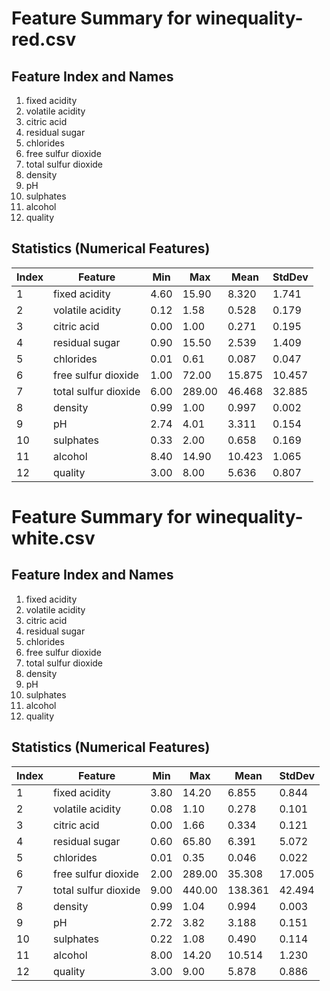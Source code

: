 # Feature Summary for winequality-red.csv

## Feature Index and Names
1. fixed acidity
2. volatile acidity
3. citric acid
4. residual sugar
5. chlorides
6. free sulfur dioxide
7. total sulfur dioxide
8. density
9. pH
10. sulphates
11. alcohol
12. quality

## Statistics (Numerical Features)
| Index | Feature           | Min   | Max   | Mean   | StdDev |
|-------|-------------------|-------|-------|--------|--------|
| 1     | fixed acidity      | 4.60 | 15.90 | 8.320 | 1.741 |
| 2     | volatile acidity   | 0.12 | 1.58 | 0.528 | 0.179 |
| 3     | citric acid        | 0.00 | 1.00 | 0.271 | 0.195 |
| 4     | residual sugar     | 0.90 | 15.50 | 2.539 | 1.409 |
| 5     | chlorides          | 0.01 | 0.61 | 0.087 | 0.047 |
| 6     | free sulfur dioxide | 1.00 | 72.00 | 15.875 | 10.457 |
| 7     | total sulfur dioxide | 6.00 | 289.00 | 46.468 | 32.885 |
| 8     | density            | 0.99 | 1.00 | 0.997 | 0.002 |
| 9     | pH                 | 2.74 | 4.01 | 3.311 | 0.154 |
| 10    | sulphates          | 0.33 | 2.00 | 0.658 | 0.169 |
| 11    | alcohol            | 8.40 | 14.90 | 10.423 | 1.065 |
| 12    | quality            | 3.00 | 8.00 | 5.636 | 0.807 |

# Feature Summary for winequality-white.csv

## Feature Index and Names
1. fixed acidity
2. volatile acidity
3. citric acid
4. residual sugar
5. chlorides
6. free sulfur dioxide
7. total sulfur dioxide
8. density
9. pH
10. sulphates
11. alcohol
12. quality

## Statistics (Numerical Features)
| Index | Feature           | Min   | Max   | Mean   | StdDev |
|-------|-------------------|-------|-------|--------|--------|
| 1     | fixed acidity      | 3.80 | 14.20 | 6.855 | 0.844 |
| 2     | volatile acidity   | 0.08 | 1.10 | 0.278 | 0.101 |
| 3     | citric acid        | 0.00 | 1.66 | 0.334 | 0.121 |
| 4     | residual sugar     | 0.60 | 65.80 | 6.391 | 5.072 |
| 5     | chlorides          | 0.01 | 0.35 | 0.046 | 0.022 |
| 6     | free sulfur dioxide | 2.00 | 289.00 | 35.308 | 17.005 |
| 7     | total sulfur dioxide | 9.00 | 440.00 | 138.361 | 42.494 |
| 8     | density            | 0.99 | 1.04 | 0.994 | 0.003 |
| 9     | pH                 | 2.72 | 3.82 | 3.188 | 0.151 |
| 10    | sulphates          | 0.22 | 1.08 | 0.490 | 0.114 |
| 11    | alcohol            | 8.00 | 14.20 | 10.514 | 1.230 |
| 12    | quality            | 3.00 | 9.00 | 5.878 | 0.886 |

